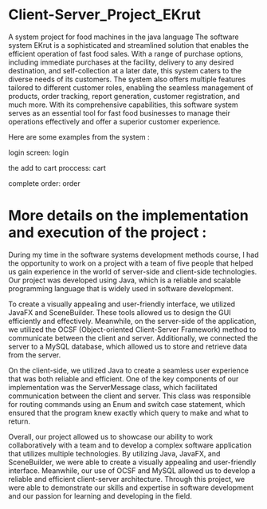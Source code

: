 # Client-Server_Project_EKrut
A system project for food machines in the java language
The software system EKrut is a sophisticated and streamlined solution that enables the efficient operation of fast food sales. With a range of purchase options, including immediate purchases at the facility, delivery to any desired destination, and self-collection at a later date, this system caters to the diverse needs of its customers. The system also offers multiple features tailored to different customer roles, enabling the seamless management of products, order tracking, report generation, customer registration, and much more. With its comprehensive capabilities, this software system serves as an essential tool for fast food businesses to manage their operations effectively and offer a superior customer experience.

Here are some examples from the system :

login screen: login

the add to cart proccess: cart

complete order: order


# More details on the implementation and execution of the project :
During my time in the software systems development methods course, I had the opportunity to work on a project with a team of five people that helped us gain experience in the world of server-side and client-side technologies. Our project was developed using Java, which is a reliable and scalable programming language that is widely used in software development.

To create a visually appealing and user-friendly interface, we utilized JavaFX and SceneBuilder. These tools allowed us to design the GUI efficiently and effectively. Meanwhile, on the server-side of the application, we utilized the OCSF (Object-oriented Client-Server Framework) method to communicate between the client and server. Additionally, we connected the server to a MySQL database, which allowed us to store and retrieve data from the server.

On the client-side, we utilized Java to create a seamless user experience that was both reliable and efficient. One of the key components of our implementation was the ServerMessage class, which facilitated communication between the client and server. This class was responsible for routing commands using an Enum and switch case statement, which ensured that the program knew exactly which query to make and what to return.

Overall, our project allowed us to showcase our ability to work collaboratively with a team and to develop a complex software application that utilizes multiple technologies. By utilizing Java, JavaFX, and SceneBuilder, we were able to create a visually appealing and user-friendly interface. Meanwhile, our use of OCSF and MySQL allowed us to develop a reliable and efficient client-server architecture. Through this project, we were able to demonstrate our skills and expertise in software development and our passion for learning and developing in the field.
